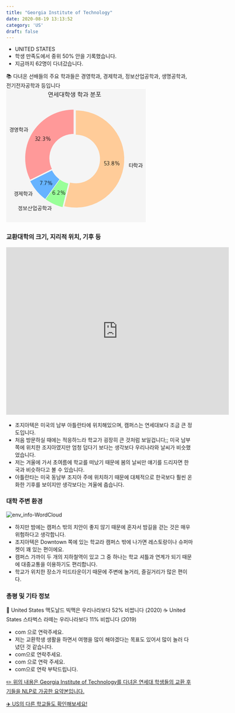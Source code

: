 ```yaml
---
title: "Georgia Institute of Technology"
date: 2020-08-19 13:13:52
category: 'US'
draft: false
---
```



* UNITED STATES
* 학생 만족도에서 중위 50% 안을 기록했습니다.
* 지금까지 62명이 다녀갔습니다. 

📚 다녀온 선배들의 주요 학과들은 경영학과, 경제학과, 정보산업공학과, 생명공학과, 전기전자공학과 등입니다
![department-info](../plots/US000073.png)
### 교환대학의 크기, 지리적 위치, 기후 등
<iframe
width="600"
height="450"
frameborder="0" style="border:0"
src="https://www.google.com/maps/embed/v1/place?key=AIzaSyC9e1AME-pVmWC4hBpFdu5S4dKzyepa3HQ&q=Georgia+Institute+of+Technology&center=33.7756178,-84.39628499999998&zoom=14" allowfullscreen>
</iframe>

* 조지아텍은 미국의 남부 아틀란타에 위치해있으며, 캠퍼스는 연세대보다 조금 큰 정도입니다.
* 처음 방문하실 때에는 적응하느라 학교가 굉장히 큰 것처럼 보일겁니다;; 미국 남부쪽에 위치한 조지아였지만 엄청 덥다기 보다는 생각보다 우리나라와 날씨가 비슷했었습니다.
* 저는 겨울에 가서 초여름에 학교를 떠났기 때문에 봄의 날씨만 얘기를 드리자면 한국과 비슷하다고 볼 수 있습니다.
* 아틀란타는 미국 동남부 조지아 주에 위치하기 때문에 대체적으로 한국보다 훨씬 온화한 기후를 보이지만 생각보다는 겨울에 춥습니다.


### 대학 주변 환경

![env_info-WordCloud](../univ_wordclouds_okt/env_info/US000073_env_info_okt.png)

* 하지만 밤에는 캠퍼스 밖의 치안이 좋지 않기 때문에 혼자서 밤길을 걷는 것은 매우 위험하다고 생각합니다.
* 조지아텍은 Downtown 쪽에 있는 학교라 캠퍼스 밖에 나가면 레스토랑이나 슈퍼마켓이 꽤 있는 편이에요.
* 캠퍼스 가까이 두 개의 지하철역이 있고 그 중 하나는 학교 셔틀과 연계가 되기 때문에 대중교통을 이용하기도 편리합니다.
* 학교가 위치한 장소가 미드타운이기 때문에 주변에 놀거리, 즐길거리가 많은 편이다.


### 총평 및 기타 정보 
🍔 United States 맥도날드 빅맥은 우리나라보다 52% 비쌉니다 (2020)
☕️ United States 스타벅스 라떼는 우리나라보다 11% 비쌉니다 (2019)
* com 으로 연락주세요.
* 저는 교환학생 생활을 하면서 여행을 많이 해야겠다는 목표도 있어서 많이 놀러 다녔던 것 같습니다.
* com으로 연락주세요.
* com 으로 연락 주세요.
* com으로 연락 부탁드립니다.


[✏️ 위의 내용은 Georgia Institute of Technology를 다녀온 연세대 학생들의 교환 후기들을 NLP로 가공한 요약본입니다.](http://oia.yonsei.ac.kr/partner/expReport.asp?ucode=US000073&bgbn=A)

[✈️ US의 다른 학교들도 확인해보세요!](https://yonsei-exchange.netlify.app/?category=US)
